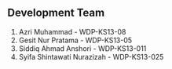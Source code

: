 ## Development Team

1. Azri Muhammad - WDP-KS13-08
2. Gesit Nur Pratama - WDP-KS13-05
3. Siddiq Ahmad Anshori - WDP-KS13-011
4. Syifa Shintawati Nurazizah - WDP-KS13-025
